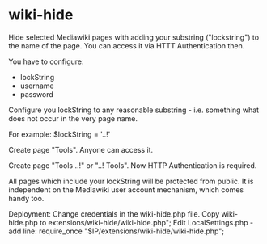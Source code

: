 wiki-hide
=========

Hide selected Mediawiki pages with adding your substring ("lockstring") to the name of the page. You can access it via HTTT Authentication then.

You have to configure:
* lockString
* username
* password


Configure you lockString to any reasonable substring - i.e. something what does not occur in the very page name.

For example:
$lockString = '..!'


Create page "Tools".
Anyone can access it.

Create page "Tools ..!" or "..! Tools".
Now HTTP Authentication is required.

All pages which include your lockString will be protected from public.
It is independent on the Mediawiki user account mechanism, which comes handy too.

Deployment:
Change credentials in the wiki-hide.php file.
Copy wiki-hide.php to extensions/wiki-hide/wiki-hide.php";
Edit LocalSettings.php - add line:
require_once "$IP/extensions/wiki-hide/wiki-hide.php";
